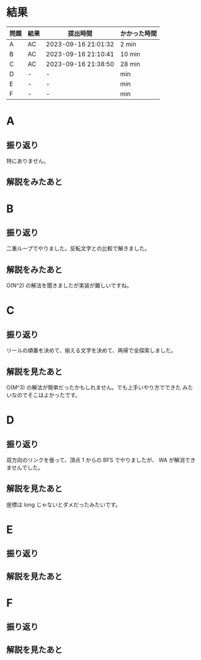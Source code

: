 # 結果

| 問題 | 結果 | 提出時間            | かかった時間 |
|------|------|---------------------|--------------|
| A    | AC   | 2023-09-16 21:01:32 | 2 min        |
| B    | AC   | 2023-09-16 21:10:41 | 10 min       |
| C    | AC   | 2023-09-16 21:38:50 | 28 min       |
| D    | -    | -                   |     min      |
| E    | -    | -                   |     min      |
| F    | -    | -                   |     min      |

# A

## 振り返り

特にありません。

## 解説をみたあと

# B

## 振り返り

二重ループでやりました。反転文字との比較で解きました。

## 解説をみたあと

O(N^2) の解法を聞きましたが実装が難しいですね。

# C

## 振り返り

リールの順番を決めて、揃える文字を決めて、再帰で全探索しました。

## 解説を見たあと

O(M^3) の解法が簡単だったかもしれません。でも上手いやり方でできた
みたいなのでそこはよかったです。

# D

## 振り返り

双方向のリンクを張って、頂点 1 からの BFS でやりましたが、
WA が解消できませんでした。

## 解説を見たあと

座標は long じゃないとダメだったみたいです。

# E

## 振り返り

## 解説を見たあと

# F

## 振り返り

## 解説を見たあと
